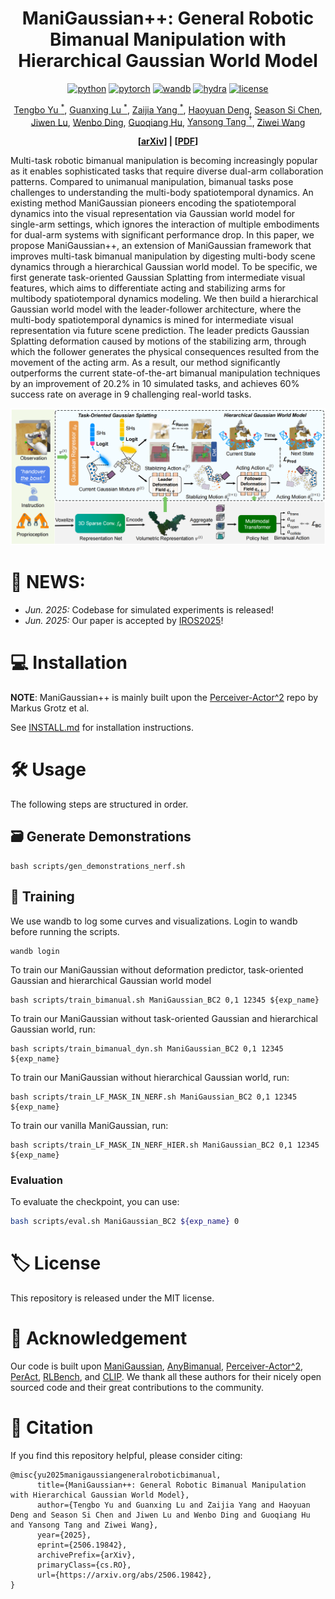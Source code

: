 <div align="center">

# ManiGaussian++: General Robotic Bimanual Manipulation with Hierarchical Gaussian World Model

[![python](https://img.shields.io/badge/-Python_3.8_-blue?logo=python&logoColor=white)](https://github.com/pre-commit/pre-commit)
[![pytorch](https://img.shields.io/badge/PyTorch_2.0+-ee4c2c?logo=pytorch&logoColor=white)](https://pytorch.org/get-started/locally/)
[![wandb](https://img.shields.io/badge/Wandb_0.14.0-yellow?logo=weightsandbiases&logoColor=white)](https://wandb.ai/site/)
[![hydra](https://img.shields.io/badge/Config-Hydra_1.0.5-89b8cd)](https://hydra.cc/)
[![license](https://img.shields.io/badge/License-MIT-gree.svg?labelColor=gray)](https://github.com/ashleve/lightning-hydra-template#license)

[Tengbo Yu <sup>*</sup>](https://tengbo-yu.github.io/), 
[Guanxing Lu <sup>*</sup>](https://guanxinglu.github.io/),
[Zaijia Yang <sup>*</sup>](https://github.com/April-Yz), 
[Haoyuan Deng](https://github.com/Denghaoyuan123?tab=repositories), 
[Season Si Chen](https://www.sigs.tsinghua.edu.cn/Chensi_en/main.htm), 
[Jiwen Lu](https://scholar.google.com/citations?user=TN8uDQoAAAAJ&hl=en),
[Wenbo Ding](https://ssr-group.net/),
[Guoqiang Hu](https://scholar.google.com/citations?user=Iiq2HKYAAAAJ&hl=en),
[Yansong Tang <sup>†</sup>](https://andytang15.github.io/), 
[Ziwei Wang](https://ziweiwangthu.github.io/)

**[[arXiv](https://www.arxiv.org/abs/2506.19842)] | [[PDF](https://arxiv.org/pdf/2412.06779)]**
</div>

Multi-task robotic bimanual manipulation is becoming increasingly popular as it enables sophisticated tasks that require diverse dual-arm collaboration patterns. Compared to unimanual manipulation, bimanual tasks pose challenges to understanding the multi-body spatiotemporal dynamics. An existing method ManiGaussian pioneers encoding the spatiotemporal dynamics into the visual representation via Gaussian world model for single-arm settings, which ignores the interaction of multiple embodiments for dual-arm systems with significant performance drop. In this paper, we propose ManiGaussian++, an extension of ManiGaussian framework that improves multi-task bimanual manipulation by digesting multi-body scene dynamics through a hierarchical Gaussian world model. To be specific, we first generate task-oriented Gaussian Splatting from intermediate visual features, which aims to differentiate acting and stabilizing arms for multibody spatiotemporal dynamics modeling. We then build a hierarchical Gaussian world model with the leader-follower architecture, where the multi-body spatiotemporal dynamics is mined for intermediate visual representation via future scene prediction. The leader predicts Gaussian Splatting deformation caused by motions of the stabilizing arm, through which the follower generates the physical consequences resulted from the movement of the acting arm. As a result, our method significantly outperforms the current state-of-the-art bimanual manipulation techniques by an improvement of 20.2% in 10 simulated tasks, and achieves 60% success rate on average in 9 challenging real-world tasks.
<div align="center">

![](docs/pipeline.png)
</div>

# 🎉 **NEWS**: 

- *Jun. 2025:* Codebase for simulated  experiments is released!
- *Jun. 2025:* Our paper is accepted by [IROS2025](https://www.iros25.org/)!

# 💻 Installation

**NOTE**: ManiGaussian++ is mainly built upon the [Perceiver-Actor^2](https://github.com/markusgrotz/peract_bimanual) repo by Markus Grotz et al.

See [INSTALL.md](docs/INSTALLATION.md) for installation instructions. 

<!-- See [ERROR_CATCH.md](docs/ERROR_CATCH.md) for error catching. -->

# 🛠️ Usage

The following steps are structured in order.

## 🗃️ Generate Demonstrations 
```
bash scripts/gen_demonstrations_nerf.sh
```

## 🚆 Training
We use wandb to log some curves and visualizations. Login to wandb before running the scripts.
```
wandb login
```

To train our ManiGaussian without deformation predictor, task-oriented Gaussian and hierarchical Gaussian world model
```
bash scripts/train_bimanual.sh ManiGaussian_BC2 0,1 12345 ${exp_name}
```

To train our ManiGaussian without task-oriented Gaussian and hierarchical Gaussian world, run:
```
bash scripts/train_bimanual_dyn.sh ManiGaussian_BC2 0,1 12345 ${exp_name}
```

To train our ManiGaussian without hierarchical Gaussian world, run:
```
bash scripts/train_LF_MASK_IN_NERF.sh ManiGaussian_BC2 0,1 12345 ${exp_name}
```

To train our vanilla ManiGaussian, run:
```
bash scripts/train_LF_MASK_IN_NERF_HIER.sh ManiGaussian_BC2 0,1 12345 ${exp_name}
```

### Evaluation
To evaluate the checkpoint, you can use:
```bash
bash scripts/eval.sh ManiGaussian_BC2 ${exp_name} 0
```

# 🏷️ License
This repository is released under the MIT license.

# 🙏 Acknowledgement

Our code is built upon [ManiGaussian](https://github.com/GuanxingLu/ManiGaussian), [AnyBimanual](https://github.com/Tengbo-Yu/AnyBimanual), [Perceiver-Actor^2](https://github.com/markusgrotz/peract_bimanual), [PerAct](https://github.com/peract/peract), [RLBench](https://github.com/stepjam/RLBench), and [CLIP](https://github.com/openai/CLIP). We thank all these authors for their nicely open sourced code and their great contributions to the community.

# 🔗 Citation
If you find this repository helpful, please consider citing:

```
@misc{yu2025manigaussiangeneralroboticbimanual,
      title={ManiGaussian++: General Robotic Bimanual Manipulation with Hierarchical Gaussian World Model}, 
      author={Tengbo Yu and Guanxing Lu and Zaijia Yang and Haoyuan Deng and Season Si Chen and Jiwen Lu and Wenbo Ding and Guoqiang Hu and Yansong Tang and Ziwei Wang},
      year={2025},
      eprint={2506.19842},
      archivePrefix={arXiv},
      primaryClass={cs.RO},
      url={https://arxiv.org/abs/2506.19842}, 
}
```
